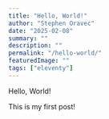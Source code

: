 ```yaml
---
title: "Hello, World!"
author: "Stephen Oravec"
date: "2025-02-08"
summary: ""
description: ""
permalink: "/hello-world/"
featuredImage: ""
tags: ["eleventy"]
---
```

Hello, World!

This is my first post!